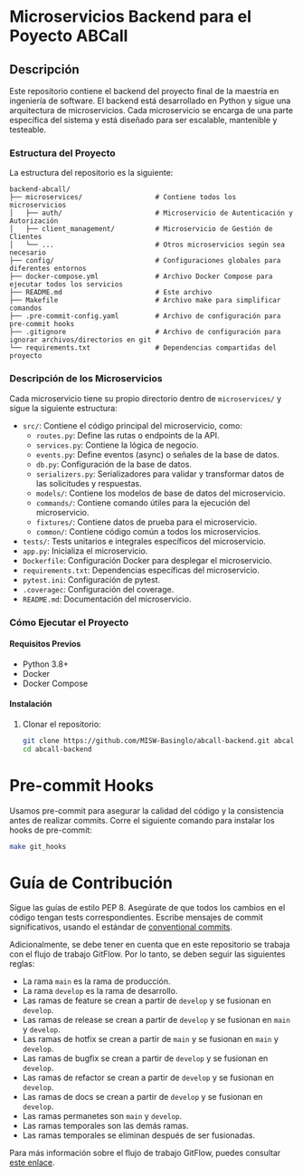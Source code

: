 # Microservicios Backend para el Poyecto ABCall

## Descripción
Este repositorio contiene el backend del proyecto final de la maestría en ingeniería de software. El backend está desarrollado en Python y sigue una arquitectura de microservicios. Cada microservicio se encarga de una parte específica del sistema y está diseñado para ser escalable, mantenible y testeable.

### Estructura del Proyecto
La estructura del repositorio es la siguiente:

```
backend-abcall/
├── microservices/                  # Contiene todos los microservicios
│   ├── auth/                       # Microservicio de Autenticación y Autorización
│   ├── client_management/          # Microservicio de Gestión de Clientes
│   └── ...                         # Otros microservicios según sea necesario
├── config/                         # Configuraciones globales para diferentes entornos
├── docker-compose.yml              # Archivo Docker Compose para ejecutar todos los servicios
├── README.md                       # Este archivo
├── Makefile                        # Archivo make para simplificar comandos
├── .pre-commit-config.yaml         # Archivo de configuración para pre-commit hooks
├── .gitignore                      # Archivo de configuración para ignorar archivos/directorios en git
└── requirements.txt                # Dependencias compartidas del proyecto

```


### Descripción de los Microservicios
Cada microservicio tiene su propio directorio dentro de `microservices/` y sigue la siguiente estructura:

- `src/`: Contiene el código principal del microservicio, como:
  - `routes.py`: Define las rutas o endpoints de la API.
  - `services.py`: Contiene la lógica de negocio.
  - `events.py`: Define eventos (async) o señales de la base de datos.
  - `db.py`: Configuración de la base de datos.
  - `serializers.py`: Serializadores para validar y transformar datos de las solicitudes y respuestas.
  - `models/`: Contiene los modelos de base de datos del microservicio.
  - `commands/`: Contiene comando útiles para la ejecución del microservicio.
  - `fixtures/`: Contiene datos de prueba para el microservicio.
  - `common/`: Contiene código común a todos los microservicios.
- `tests/`: Tests unitarios e integrales específicos del microservicio.
- `app.py`: Inicializa el microservicio.
- `Dockerfile`: Configuración Docker para desplegar el microservicio.
- `requirements.txt`: Dependencias específicas del microservicio.
- `pytest.ini`: Configuración de pytest.
- `.coveragec`: Configuración del coverage.
- `README.md`: Documentación del microservicio.
### Cómo Ejecutar el Proyecto

#### Requisitos Previos
- Python 3.8+
- Docker
- Docker Compose

#### Instalación

1. Clonar el repositorio:
   ```bash
   git clone https://github.com/MISW-Basinglo/abcall-backend.git abcall-backend
   cd abcall-backend
   ```

# Pre-commit Hooks
Usamos pre-commit para asegurar la calidad del código y la consistencia antes de realizar commits. Corre el siguiente comando para instalar los hooks de pre-commit:
```bash
make git_hooks
```

# Guía de Contribución
Sigue las guías de estilo PEP 8.
Asegúrate de que todos los cambios en el código tengan tests correspondientes.
Escribe mensajes de commit significativos, usando el estándar de [conventional commits](https://www.conventionalcommits.org/en/v1.0.0/).

Adicionalmente, se debe tener en cuenta que en este repositorio se trabaja con el flujo de trabajo GitFlow. Por lo tanto, se deben seguir las siguientes reglas:
- La rama `main` es la rama de producción.
- La rama `develop` es la rama de desarrollo.
- Las ramas de feature se crean a partir de `develop` y se fusionan en `develop`.
- Las ramas de release se crean a partir de `develop` y se fusionan en `main` y `develop`.
- Las ramas de hotfix se crean a partir de `main` y se fusionan en `main` y `develop`.
- Las ramas de bugfix se crean a partir de `develop` y se fusionan en `develop`.
- Las ramas de refactor se crean a partir de `develop` y se fusionan en `develop`.
- Las ramas de docs se crean a partir de `develop` y se fusionan en `develop`.
- Las ramas permanetes son `main` y `develop`.
- Las ramas temporales son las demás ramas.
- Las ramas temporales se eliminan después de ser fusionadas.

Para más información sobre el flujo de trabajo GitFlow, puedes consultar [este enlace](https://www.atlassian.com/es/git/tutorials/comparing-workflows/gitflow-workflow).
